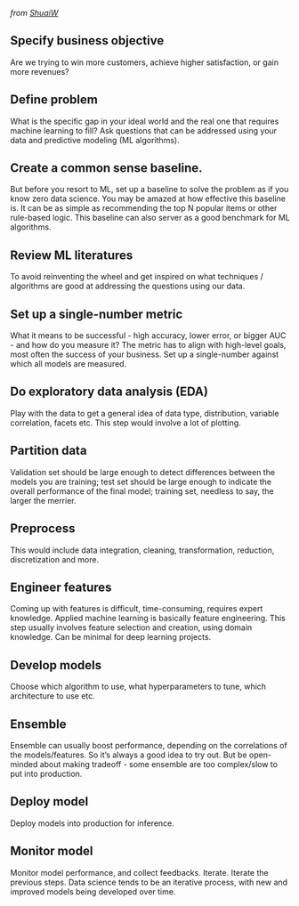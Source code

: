 *from [ShuaiW](https://github.com/ShuaiW/data-science-question-answer#project-workflow)*

## Specify business objective 
Are we trying to win more customers, achieve higher satisfaction, or gain more revenues?  
## Define problem  
What is the specific gap in your ideal world and the real one that requires machine learning to fill? Ask questions that can be addressed using your data and predictive modeling (ML algorithms).  
## Create a common sense baseline. 
But before you resort to ML, set up a baseline to solve the problem as if you know zero data science. You may be amazed at how effective this baseline is. It can be as simple as recommending the top N popular items or other rule-based logic. This baseline can also server as a good benchmark for ML algorithms.
## Review ML literatures  
To avoid reinventing the wheel and get inspired on what techniques / algorithms are good at addressing the questions using our data.
## Set up a single-number metric 
What it means to be successful - high accuracy, lower error, or bigger AUC - and how do you measure it? The metric has to align with high-level goals, most often the success of your business. Set up a single-number against which all models are measured.  
## Do exploratory data analysis (EDA)  
Play with the data to get a general idea of data type, distribution, variable correlation, facets etc. This step would involve a lot of plotting.
## Partition data   
Validation set should be large enough to detect differences between the models you are training; test set should be large enough to indicate the overall performance of the final model; training set, needless to say, the larger the merrier.  
## Preprocess  
This would include data integration, cleaning, transformation, reduction, discretization and more.
## Engineer features  
Coming up with features is difficult, time-consuming, requires expert knowledge. Applied machine learning is basically feature engineering. This step usually involves feature selection and creation, using domain knowledge. Can be minimal for deep learning projects.
## Develop models  
Choose which algorithm to use, what hyperparameters to tune, which architecture to use etc. 
## Ensemble 
Ensemble can usually boost performance, depending on the correlations of the models/features. So it’s always a good idea to try out. But be open-minded about making tradeoff - some ensemble are too complex/slow to put into production.
## Deploy model  
Deploy models into production for inference.
## Monitor model 
Monitor model performance, and collect feedbacks.
Iterate. Iterate the previous steps. Data science tends to be an iterative process, with new and improved models being developed over time.
